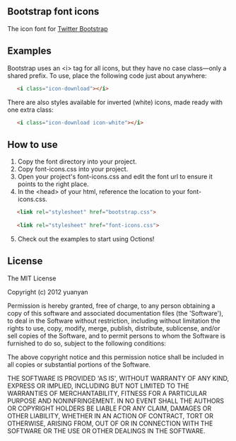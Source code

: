 ## Bootstrap font icons

The icon font for [Twitter Bootstrap](http://twitter.github.com/bootstrap)

## Examples

Bootstrap uses an &lt;i&gt; tag for all icons, but they have no case class&mdash;only a shared prefix. To use, place the following code just about anywhere:

 ```html
	<i class="icon-download"></i>
 ```
 
There are also styles available for inverted (white) icons, made ready with one extra class:

 ```html
	<i class="icon-download icon-white"></i>
 ```

## How to use
1. Copy the font directory into your project.
2. Copy font-icons.css into your project.
3. Open your project's font-icons.css and edit the font url to ensure it points to the right place.
4. In the &lt;head&gt; of your html, reference the location to your font-icons.css.
 ```html
    <link rel="stylesheet" href="bootstrap.css">
	
    <link rel="stylesheet" href="font-icons.css">
 ```
5. Check out the examples to start using Octions!

## License

The MIT License

Copyright (c) 2012 yuanyan

Permission is hereby granted, free of charge, to any person obtaining a copy of this software and associated documentation files (the 'Software'), to deal in the Software without restriction, including without limitation the rights to use, copy, modify, merge, publish, distribute, sublicense, and/or sell copies of the Software, and to permit persons to whom the Software is furnished to do so, subject to the following conditions:

The above copyright notice and this permission notice shall be included in all copies or substantial portions of the Software.

THE SOFTWARE IS PROVIDED 'AS IS', WITHOUT WARRANTY OF ANY KIND, EXPRESS OR IMPLIED, INCLUDING BUT NOT LIMITED TO THE WARRANTIES OF MERCHANTABILITY, FITNESS FOR A PARTICULAR PURPOSE AND NONINFRINGEMENT. IN NO EVENT SHALL THE AUTHORS OR COPYRIGHT HOLDERS BE LIABLE FOR ANY CLAIM, DAMAGES OR OTHER LIABILITY, WHETHER IN AN ACTION OF CONTRACT, TORT OR OTHERWISE, ARISING FROM, OUT OF OR IN CONNECTION WITH THE SOFTWARE OR THE USE OR OTHER DEALINGS IN THE SOFTWARE.